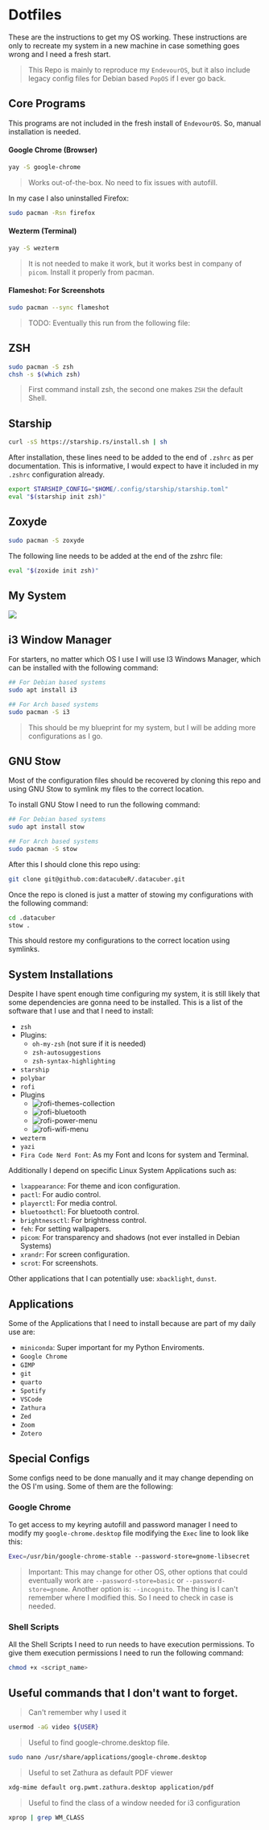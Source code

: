 # Dotfiles

These are the instructions to get my OS working.
These instructions are only to recreate my system in a new machine in case something goes wrong and I need a fresh start.

> This Repo is mainly to reproduce my `EndevourOS`, but it also include legacy config files for Debian based `PopOS` if I ever go back.

## Core Programs

This programs are not included in the fresh install of `EndevourOS`. So, manual installation is needed.

#### Google Chrome (Browser)

```bash
yay -S google-chrome
```
> Works out-of-the-box. No need to fix issues with autofill.

In my case I also uninstalled Firefox:

```bash
sudo pacman -Rsn firefox
```

#### Wezterm (Terminal)

```bash
yay -S wezterm
```
> It is not needed to make it work, but it works best in company of `picom`. Install it properly from pacman.

#### Flameshot: For Screenshots

```bash
sudo pacman --sync flameshot
```

> TODO: Eventually this run from the following file: 

## ZSH

```bash
sudo pacman -S zsh
chsh -s $(which zsh)
```

> First command install zsh, the second one makes `ZSH` the default Shell.

## Starship

```bash
curl -sS https://starship.rs/install.sh | sh
```

After installation, these lines need to be added to the end of `.zshrc` as per documentation. This is informative, I would expect to have it included in my `.zshrc` configuration already.
```bash
export STARSHIP_CONFIG="$HOME/.config/starship/starship.toml"
eval "$(starship init zsh)"
```
## Zoxyde

```bash
sudo pacman -S zoxyde
```
The following line needs to be added at the end of the zshrc file: 

```bash
eval "$(zoxide init zsh)"
```


## My System

![](my_desktop.png)

## i3 Window Manager

For starters, no matter which OS I use I will use I3 Windows Manager, which can be installed with the following command:

```bash
## For Debian based systems
sudo apt install i3
```

```bash
## For Arch based systems
sudo pacman -S i3
```

> This should be my blueprint for my system, but I will be adding more configurations as I go.

## GNU Stow

Most of the configuration files should be recovered by cloning this repo and using GNU Stow to symlink my files to the correct location.

To install GNU Stow I need to run the following command:

```bash
## For Debian based systems
sudo apt install stow
```

```bash
## For Arch based systems
sudo pacman -S stow
```

After this I should clone this repo using:

```bash
git clone git@github.com:datacubeR/.datacuber.git
```
Once the repo is cloned is just a matter of stowing my configurations with the following command:

```bash
cd .datacuber
stow .
```
This should restore my configurations to the correct location using symlinks.

## System Installations

Despite I have spent enough time configuring my system, it is still likely that some dependencies are gonna need to be installed. This is a list of the software that I use and that I need to install:

- `zsh`
- Plugins:
    - `oh-my-zsh` (not sure if it is needed)
    - `zsh-autosuggestions`
    - `zsh-syntax-highlighting`
- `starship`
- `polybar`
- `rofi`
- Plugins
    - ![`rofi-themes-collection`](https://github.com/newmanls/rofi-themes-collection)
    - ![`rofi-bluetooth`](https://github.com/nickclyde/rofi-bluetooth)
    - ![`rofi-power-menu`](https://github.com/jluttine/rofi-power-menu)
    - ![`rofi-wifi-menu`](https://github.com/ericmurphyxyz/rofi-wifi-menu)
- `wezterm`
- `yazi`
- `Fira Code Nerd Font`: As my Font and Icons for system and Terminal.

Additionally I depend on specific Linux System Applications such as:

- `lxappearance`: For theme and icon configuration.
- `pactl`: For audio control.
- `playerctl`: For media control.
- `bluetoothctl`: For bluetooth control.
- `brightnessctl`: For brightness control.
- `feh`: For setting wallpapers.
- `picom`: For transparency and shadows (not ever installed in Debian Systems)
- `xrandr`: For screen configuration.
- `scrot`: For screenshots.


Other applications that I can potentially use: `xbacklight`, `dunst`.

## Applications

Some of the Applications that I need to install because are part of my daily use are:

* `miniconda`: Super important for my Python Enviroments.
* `Google Chrome`
* `GIMP`
* `git`
* `quarto`
* `Spotify`
* `VSCode`
* `Zathura`
* `Zed`
* `Zoom`
* `Zotero`


## Special Configs

Some configs need to be done manually and it may change depending on the OS I'm using. Some of them are the following:

### Google Chrome
To get access to my keyring autofill and password manager I need to modify my `google-chrome.desktop` file modifying the `Exec` line to look like this:

```bash
Exec=/usr/bin/google-chrome-stable --password-store=gnome-libsecret
```

> Important:
> This may change for other OS, other options that could eventually work are `--password-store=basic` or `--password-store=gnome`. Another option is:  `--incognito`. The thing is I can't remember where I modified this. So I need to check in case is needed.

### Shell Scripts

All the Shell Scripts I need to run needs to have execution permissions. To give them execution permissions I need to run the following command:

```bash
chmod +x <script_name>
```

## Useful commands that I don't want to forget.

> Can't remember why I used it
```bash
usermod -aG video ${USER}
```

> Useful to find google-chrome.desktop file.
```bash
sudo nano /usr/share/applications/google-chrome.desktop
```

> Useful to set Zathura as default PDF viewer
```bash
xdg-mime default org.pwmt.zathura.desktop application/pdf
```

> Useful to find the class of a window needed for i3 configuration
```bash
xprop | grep WM_CLASS
```
